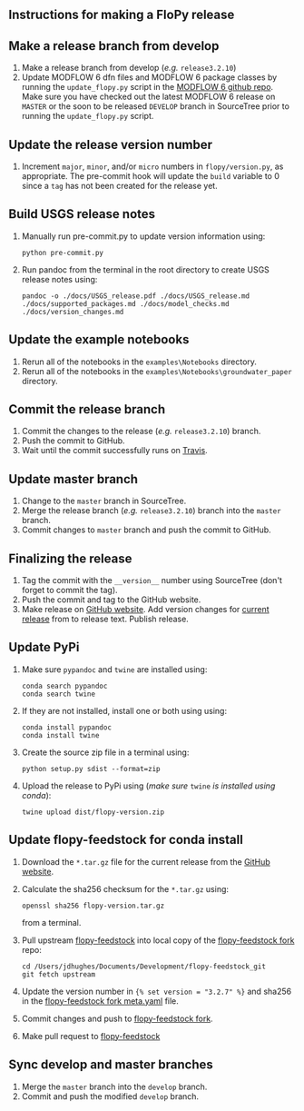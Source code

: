 Instructions for making a FloPy release
-----------------------------------------------

## Make a release branch from develop

1.  Make a release branch from develop (*e.g.* `release3.2.10`)
2.  Update MODFLOW 6 dfn files and MODFLOW 6 package classes by running the `update_flopy.py` script in the [MODFLOW 6 github repo](https://github.com/MODFLOW-USGS/modflow6). Make sure you have checked out the latest MODFLOW 6 release on `MASTER` or the soon to be released `DEVELOP` branch in SourceTree prior to running the `update_flopy.py` script. 


## Update the release version number

1.  Increment `major`, `minor`, and/or `micro` numbers in `flopy/version.py`, as appropriate. The pre-commit hook will update the `build` variable to 0 since a `tag` has not been created for the release yet.


## Build USGS release notes

1.  Manually run pre-commit.py to update version information using:

    ```
    python pre-commit.py
    ```

2.  Run pandoc from the terminal in the root directory to create USGS release notes using:

    ```
    pandoc -o ./docs/USGS_release.pdf ./docs/USGS_release.md ./docs/supported_packages.md ./docs/model_checks.md ./docs/version_changes.md
    ```


## Update the example notebooks

1.  Rerun all of the notebooks in the `examples\Notebooks` directory.
2.  Rerun all of the notebooks in the `examples\Notebooks\groundwater_paper` directory.


## Commit the release branch

1.  Commit the changes to the release (*e.g.* `release3.2.10`) branch.
2.  Push the commit to GitHub.
3.  Wait until the commit successfully runs on [Travis](https://travis-ci.org/modflowpy/flopy/builds).


## Update master branch

1.  Change to the `master` branch in SourceTree.
2.  Merge the release branch (*e.g.* `release3.2.10`) branch into the `master` branch.
3.  Commit changes to `master` branch and push the commit to GitHub.


## Finalizing the release

1.  Tag the commit with the `__version__` number using SourceTree (don't forget to commit the tag).
2.  Push the commit and tag to the GitHub website.
3.  Make release on [GitHub website](https://github.com/modflowpy/flopy/releases). Add version changes for [current release](https://github.com/modflowpy/flopy/blob/develop/docs/version_changes.md) from to release text. Publish release.


## Update PyPi

1.  Make sure `pypandoc` and `twine` are installed using:

    ```
    conda search pypandoc
    conda search twine
    ```


2.  If they are not installed, install one or both using using:


    ```
    conda install pypandoc
    conda install twine
    ```
 
3.  Create the source zip file in a terminal using:

    ```
    python setup.py sdist --format=zip
    ```

4.  Upload the release to PyPi using (*make sure* `twine` *is installed using conda*):

    ```
    twine upload dist/flopy-version.zip
    ```


## Update flopy-feedstock for conda install

1.  Download the `*.tar.gz` file for the current release from the [GitHub website](https://github.com/modflowpy/flopy/releases).

2.  Calculate the sha256 checksum for the `*.tar.gz` using:
  
    ```
    openssl sha256 flopy-version.tar.gz
    ```

    from a terminal.

3.  Pull upstream [flopy-feedstock](https://github.com/conda-forge/flopy-feedstock) into local copy of the [flopy-feedstock fork](https://github.com/jdhughes-usgs/flopy-feedstock) repo:

    ```
    cd /Users/jdhughes/Documents/Development/flopy-feedstock_git
    git fetch upstream
    ```

3.  Update the version number in `{% set version = "3.2.7" %}` and sha256 in the [flopy-feedstock fork meta.yaml](https://github.com/jdhughes-usgs/flopy-feedstock/blob/master/recipe/meta.yaml) file.

5.  Commit changes and push to [flopy-feedstock fork](https://github.com/jdhughes-usgs/flopy-feedstock).

6.  Make pull request to [flopy-feedstock](https://github.com/conda-forge/flopy-feedstock)


## Sync develop and master branches

1.  Merge the `master` branch into the `develop` branch.
2.  Commit and push the modified `develop` branch.
